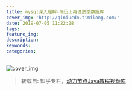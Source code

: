 ```yaml
---
title: mysql深入理解-简历上再说熟悉数据库
cover_img: 'http://qiniucdn.timilong.com/'
date: 2019-07-05 11:22:28
tags:
feature_img:
description:
keywords:
categories:
---
```


![cover_img]()

> 转载自: 知乎专栏，[动力节点Java教程视频库](https://zhuanlan.zhihu.com/p/63377684)


